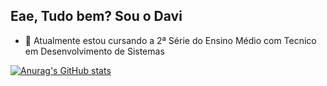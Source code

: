 ## Eae, Tudo bem? Sou o Davi

- 🌱 Atualmente estou cursando a 2ª Série do Ensino Médio com Tecnico em Desenvolvimento de Sistemas

[![Anurag's GitHub stats](https://github-readme-stats.vercel.app/api?username=DinizDDD)](https://github.com/DinizDDD/github-readme-stats)
